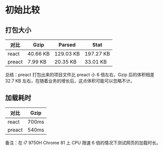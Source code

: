 # 初始比较

## 打包大小

| 对比 | Gzip | Parsed | Stat |
| --- | --- | --- | --- |
| react | 40.66 KB | 129.03 KB | 197.27 KB |
| preact | 7.99 KB | 20.35 KB | 33.01 KB |

总结：preact 打包出来的项目文件比 preact 小 6 倍左右，Gzip 后的体积相差 32.7 KB 左右，在随着业务的增长后，这点体积可能可以忽略不计。

## 加载耗时

| 对比 | Gzip |
| --- | --- |
| react | 700ms |
| preact | 540ms |

备注：在 i7 9750H Chrome 81 上 CPU 限速 6 倍的情况下测试网页的加载时长。
